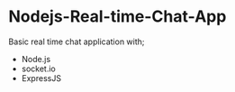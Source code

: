 # Nodejs-Real-time-Chat-App
Basic real time chat application with;
* Node.js 
* socket.io
* ExpressJS


